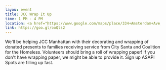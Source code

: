 ```yaml
---
layou: event
title: JCC Wrap It Up
time: 1 PM - 4 PM
location: <a href="https://www.google.com/maps/place/334+Amsterdam+Ave,+New+York,+NY+10023/@40.7811447,-73.9802025,17z/data=!3m1!4b1!4m5!3m4!1s0x89c25889a7ba911d:0xe82ffdd5a52792bb!8m2!3d40.7811447!4d-73.9802025">334 Amsterdam Ave</a>, Manhattan
link: https://goo.gl/ooQls2
---
```

We'll be helping JCC Manhattan with their decorating and wrapping of donated presents to families receiving service from City Santa and Coalition for the Homeless. Volunteers should bring a roll of wrapping paper! If you don't have wrapping paper, we might be able to provide it. Sign up ASAP! Spots are filling up fast.
